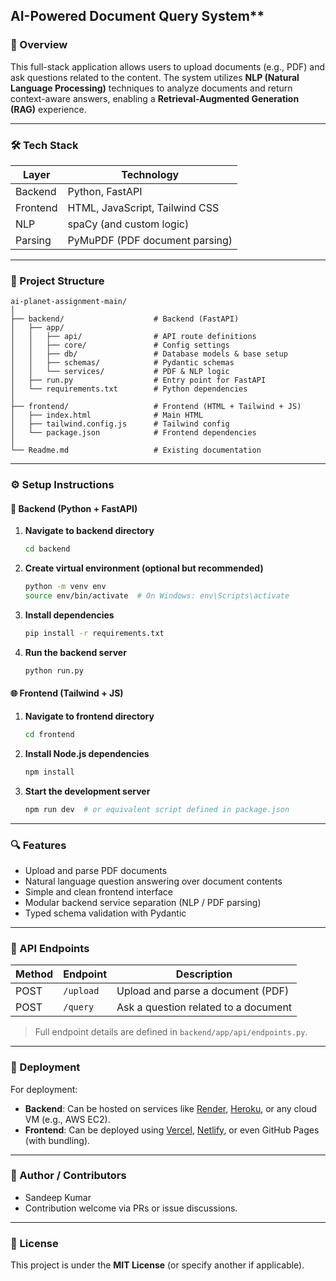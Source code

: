 ## AI-Powered Document Query System**

### 🧾 Overview

This full-stack application allows users to upload documents (e.g., PDF) and ask questions related to the content. The system utilizes **NLP (Natural Language Processing)** techniques to analyze documents and return context-aware answers, enabling a **Retrieval-Augmented Generation (RAG)** experience.

---

### 🛠 Tech Stack

| Layer    | Technology                     |
| -------- | ------------------------------ |
| Backend  | Python, FastAPI                |
| Frontend | HTML, JavaScript, Tailwind CSS |
| NLP      | spaCy (and custom logic)       |
| Parsing  | PyMuPDF (PDF document parsing) |

---

### 📁 Project Structure

```
ai-planet-assignment-main/
│
├── backend/                    # Backend (FastAPI)
│   ├── app/
│   │   ├── api/                # API route definitions
│   │   ├── core/               # Config settings
│   │   ├── db/                 # Database models & base setup
│   │   ├── schemas/            # Pydantic schemas
│   │   └── services/           # PDF & NLP logic
│   ├── run.py                  # Entry point for FastAPI
│   └── requirements.txt        # Python dependencies
│
├── frontend/                   # Frontend (HTML + Tailwind + JS)
│   ├── index.html              # Main HTML
│   ├── tailwind.config.js      # Tailwind config
│   └── package.json            # Frontend dependencies
│
└── Readme.md                   # Existing documentation
```

---

### ⚙️ Setup Instructions

#### 🔧 Backend (Python + FastAPI)

1. **Navigate to backend directory**

   ```bash
   cd backend
   ```

2. **Create virtual environment (optional but recommended)**

   ```bash
   python -m venv env
   source env/bin/activate  # On Windows: env\Scripts\activate
   ```

3. **Install dependencies**

   ```bash
   pip install -r requirements.txt
   ```

4. **Run the backend server**

   ```bash
   python run.py
   ```

#### 🌐 Frontend (Tailwind + JS)

1. **Navigate to frontend directory**

   ```bash
   cd frontend
   ```

2. **Install Node.js dependencies**

   ```bash
   npm install
   ```

3. **Start the development server**

   ```bash
   npm run dev  # or equivalent script defined in package.json
   ```

---

### 🔍 Features

* Upload and parse PDF documents
* Natural language question answering over document contents
* Simple and clean frontend interface
* Modular backend service separation (NLP / PDF parsing)
* Typed schema validation with Pydantic

---

### 📌 API Endpoints

| Method | Endpoint  | Description                          |
| ------ | --------- | ------------------------------------ |
| POST   | `/upload` | Upload and parse a document (PDF)    |
| POST   | `/query`  | Ask a question related to a document |

> Full endpoint details are defined in `backend/app/api/endpoints.py`.

---

### 🚀 Deployment

For deployment:

* **Backend**: Can be hosted on services like [Render](https://render.com), [Heroku](https://www.heroku.com), or any cloud VM (e.g., AWS EC2).
* **Frontend**: Can be deployed using [Vercel](https://vercel.com), [Netlify](https://www.netlify.com/), or even GitHub Pages (with bundling).

---

### 👤 Author / Contributors

* Sandeep Kumar
* Contribution welcome via PRs or issue discussions.

---

### 🪪 License

This project is under the **MIT License** (or specify another if applicable).
